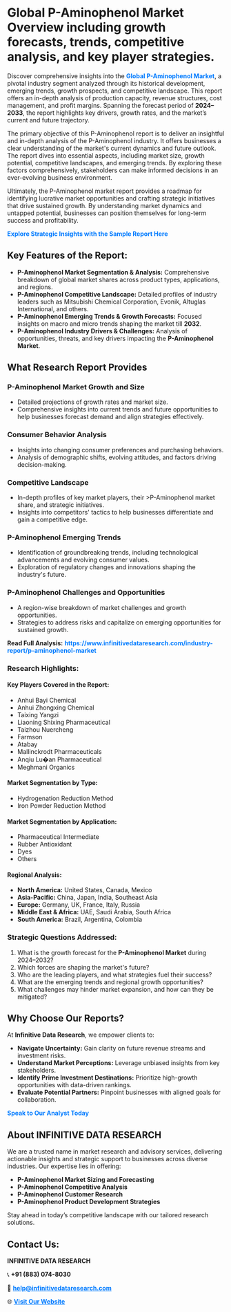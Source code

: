 <h1>Global P-Aminophenol Market Overview including growth forecasts, trends, competitive analysis, and key player strategies.</h1>
<p>
Discover comprehensive insights into the 
<a href="https://www.infinitivedataresearch.com/industry-report/p-aminophenol-market" rel="dofollow" style="color: #007BFF; text-decoration: none;"><strong>Global P-Aminophenol Market</strong></a>, a pivotal industry segment analyzed through its historical development, emerging trends, growth prospects, and competitive landscape. This report offers an in-depth analysis of production capacity, revenue structures, cost management, and profit margins. Spanning the forecast period of <strong>2024–2033</strong>, the report highlights key drivers, growth rates, and the market’s current and future trajectory.
</p>
<p>
The primary objective of this P-Aminophenol report is to deliver an insightful and in-depth analysis of the P-Aminophenol industry. It offers businesses a clear understanding of the market's current dynamics and future outlook. The report dives into essential aspects, including market size, growth potential, competitive landscapes, and emerging trends. By exploring these factors comprehensively, stakeholders can make informed decisions in an ever-evolving business environment.
</p>
<p>
Ultimately, the P-Aminophenol market report provides a roadmap for identifying lucrative market opportunities and crafting strategic initiatives that drive sustained growth. By understanding market dynamics and untapped potential, businesses can position themselves for long-term success and profitability.
</p>
<p>
<a href="https://www.infinitivedataresearch.com/request-sample/reportId=105459" style="color: #007BFF; text-decoration: none;"><strong>Explore Strategic Insights with the Sample Report Here</strong></a>
</p>

<h2>Key Features of the Report:</h2>
<ul>
<li><strong>P-Aminophenol Market Segmentation & Analysis:</strong> Comprehensive breakdown of global market shares across product types, applications, and regions.</li>
<li><strong>P-Aminophenol Competitive Landscape:</strong> Detailed profiles of industry leaders such as Mitsubishi Chemical Corporation, Evonik, Altuglas International, and others.</li>
<li><strong>P-Aminophenol Emerging Trends & Growth Forecasts:</strong> Focused insights on macro and micro trends shaping the market till <strong>2032</strong>.</li>
<li><strong>P-Aminophenol Industry Drivers & Challenges:</strong> Analysis of opportunities, threats, and key drivers impacting the <strong>P-Aminophenol Market</strong>.</li>
</ul>

<h2>What Research Report Provides</h2>
<h3>P-Aminophenol Market Growth and Size</h3>
<ul>
<li>Detailed projections of growth rates and market size.</li>
<li>Comprehensive insights into current trends and future opportunities to help businesses forecast demand and align strategies effectively.</li>
</ul>

<h3>Consumer Behavior Analysis</h3>
<ul>
<li>Insights into changing consumer preferences and purchasing behaviors.</li>
<li>Analysis of demographic shifts, evolving attitudes, and factors driving decision-making.</li>
</ul>

<h3>Competitive Landscape</h3>
<ul>
<li>In-depth profiles of key market players, their >P-Aminophenol market share, and strategic initiatives.</li>
<li>Insights into competitors' tactics to help businesses differentiate and gain a competitive edge.</li>
</ul>

<h3>P-Aminophenol Emerging Trends</h3>
<ul>
<li>Identification of groundbreaking trends, including technological advancements and evolving consumer values.</li>
<li>Exploration of regulatory changes and innovations shaping the industry's future.</li>
</ul>

<h3>P-Aminophenol Challenges and Opportunities</h3>
<ul>
<li>A region-wise breakdown of market challenges and growth opportunities.</li>
<li>Strategies to address risks and capitalize on emerging opportunities for sustained growth.</li>
</ul>
<p><strong>Read Full Analysis:</strong> <a href="https://www.infinitivedataresearch.com/industry-report/p-aminophenol-market" rel="dofollow" style="color: #007BFF; text-decoration: none;"><strong>https://www.infinitivedataresearch.com/industry-report/p-aminophenol-market</strong></a></p>
<h3>Research Highlights:</h3>
<h4>Key Players Covered in the Report:</h4>
<ul><li>Anhui Bayi Chemical</li><li>Anhui Zhongxing Chemical</li><li>Taixing Yangzi</li><li>Liaoning Shixing Pharmaceutical</li><li>Taizhou Nuercheng</li><li>Farmson</li><li>Atabay</li><li>Mallinckrodt Pharmaceuticals</li><li>Anqiu Lu�an Pharmaceutical</li><li>Meghmani Organics</li></ul>
<h4>Market Segmentation by Type:</h4>
<ul><li>Hydrogenation Reduction Method</li><li>Iron Powder Reduction Method</li></ul>
<h4>Market Segmentation by Application:</h4>
<ul><li>Pharmaceutical Intermediate</li><li>Rubber Antioxidant</li><li>Dyes</li><li>Others</li></ul>

<h4>Regional Analysis:</h4>
<ul>
<li><strong>North America:</strong> United States, Canada, Mexico</li>
<li><strong>Asia-Pacific:</strong> China, Japan, India, Southeast Asia</li>
<li><strong>Europe:</strong> Germany, UK, France, Italy, Russia</li>
<li><strong>Middle East & Africa:</strong> UAE, Saudi Arabia, South Africa</li>
<li><strong>South America:</strong> Brazil, Argentina, Colombia</li>
</ul>

<h3>Strategic Questions Addressed:</h3>
<ol>
<li>What is the growth forecast for the <strong>P-Aminophenol Market</strong> during 2024–2032?</li>
<li>Which forces are shaping the market's future?</li>
<li>Who are the leading players, and what strategies fuel their success?</li>
<li>What are the emerging trends and regional growth opportunities?</li>
<li>What challenges may hinder market expansion, and how can they be mitigated?</li>
</ol>

<h2>Why Choose Our Reports?</h2>
<p>At <strong>Infinitive Data Research</strong>, we empower clients to:</p>
<ul>
<li><strong>Navigate Uncertainty:</strong> Gain clarity on future revenue streams and investment risks.</li>
<li><strong>Understand Market Perceptions:</strong> Leverage unbiased insights from key stakeholders.</li>
<li><strong>Identify Prime Investment Destinations:</strong> Prioritize high-growth opportunities with data-driven rankings.</li>
<li><strong>Evaluate Potential Partners:</strong> Pinpoint businesses with aligned goals for collaboration.</li>
</ul>
<p><a href="https://www.infinitivedataresearch.com/industry-report/p-aminophenol-market" rel="dofollow" style="color: #007BFF; text-decoration: none;"><strong>Speak to Our Analyst Today</strong></a></p>

<h2>About INFINITIVE DATA RESEARCH</h2>
<p>We are a trusted name in market research and advisory services, delivering actionable insights and strategic support to businesses across diverse industries. Our expertise lies in offering:</p>
<ul>
<li><strong>P-Aminophenol Market Sizing and Forecasting</strong></li>
<li><strong>P-Aminophenol Competitive Analysis</strong></li>
<li><strong>P-Aminophenol Customer Research</strong></li>
<li><strong>P-Aminophenol Product Development Strategies</strong></li>
</ul>
<p>Stay ahead in today’s competitive landscape with our tailored research solutions.</p>

<h2>Contact Us:</h2>
<p><strong>INFINITIVE DATA RESEARCH</strong></p>
<p>📞 <strong>+91 (883) 074-8030</strong></p>
<p>📧 <strong><a href="mailto:help@infinitivedataresearch.com" style="color: #007BFF;">help@infinitivedataresearch.com</a></strong></p>
<p>🌐 <strong><a href="https://www.infinitivedataresearch.com" rel="dofollow" style="color: #007BFF;">Visit Our Website</a></strong></p>